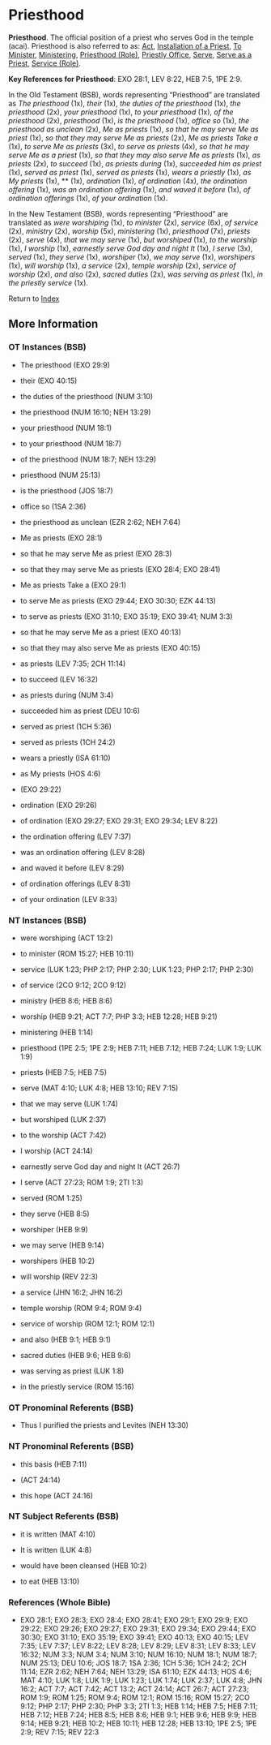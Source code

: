 # Priesthood
**Priesthood**. 
The official position of a priest who serves God in the temple (acai). 
Priesthood is also referred to as: 
[Act](Act.md), [Installation of a Priest](InstallationOfAPriest.md), [To Minister](Minister.md), [Ministering](Ministering.md), [Priesthood (Role)](Priesthood.2.md), [Priestly Office](PriestlyOffice.md), [Serve](Serve.md), [Serve as a Priest](ServeAsAPriest.md), [Service (Role)](Service.3.md). 


**Key References for Priesthood**: 
EXO 28:1, LEV 8:22, HEB 7:5, 1PE 2:9. 


In the Old Testament (BSB), words representing “Priesthood” are translated as 
*The priesthood* (1x), *their* (1x), *the duties of the priesthood* (1x), *the priesthood* (2x), *your priesthood* (1x), *to your priesthood* (1x), *of the priesthood* (2x), *priesthood* (1x), *is the priesthood* (1x), *office so* (1x), *the priesthood as unclean* (2x), *Me as priests* (1x), *so that he may serve Me as priest* (1x), *so that they may serve Me as priests* (2x), *Me as priests Take a* (1x), *to serve Me as priests* (3x), *to serve as priests* (4x), *so that he may serve Me as a priest* (1x), *so that they may also serve Me as priests* (1x), *as priests* (2x), *to succeed* (1x), *as priests during* (1x), *succeeded him as priest* (1x), *served as priest* (1x), *served as priests* (1x), *wears a priestly* (1x), *as My priests* (1x), ** (1x), *ordination* (1x), *of ordination* (4x), *the ordination offering* (1x), *was an ordination offering* (1x), *and waved it before* (1x), *of ordination offerings* (1x), *of your ordination* (1x). 


In the New Testament (BSB), words representing “Priesthood” are translated as 
*were worshiping* (1x), *to minister* (2x), *service* (6x), *of service* (2x), *ministry* (2x), *worship* (5x), *ministering* (1x), *priesthood* (7x), *priests* (2x), *serve* (4x), *that we may serve* (1x), *but worshiped* (1x), *to the worship* (1x), *I worship* (1x), *earnestly serve God day and night It* (1x), *I serve* (3x), *served* (1x), *they serve* (1x), *worshiper* (1x), *we may serve* (1x), *worshipers* (1x), *will worship* (1x), *a service* (2x), *temple worship* (2x), *service of worship* (2x), *and also* (2x), *sacred duties* (2x), *was serving as priest* (1x), *in the priestly service* (1x). 


Return to [Index](00-Index.md)

## More Information

### OT Instances (BSB)

* The priesthood (EXO 29:9)

* their (EXO 40:15)

* the duties of the priesthood (NUM 3:10)

* the priesthood (NUM 16:10; NEH 13:29)

* your priesthood (NUM 18:1)

* to your priesthood (NUM 18:7)

* of the priesthood (NUM 18:7; NEH 13:29)

* priesthood (NUM 25:13)

* is the priesthood (JOS 18:7)

* office so (1SA 2:36)

* the priesthood as unclean (EZR 2:62; NEH 7:64)

* Me as priests (EXO 28:1)

* so that he may serve Me as priest (EXO 28:3)

* so that they may serve Me as priests (EXO 28:4; EXO 28:41)

* Me as priests Take a (EXO 29:1)

* to serve Me as priests (EXO 29:44; EXO 30:30; EZK 44:13)

* to serve as priests (EXO 31:10; EXO 35:19; EXO 39:41; NUM 3:3)

* so that he may serve Me as a priest (EXO 40:13)

* so that they may also serve Me as priests (EXO 40:15)

* as priests (LEV 7:35; 2CH 11:14)

* to succeed (LEV 16:32)

* as priests during (NUM 3:4)

* succeeded him as priest (DEU 10:6)

* served as priest (1CH 5:36)

* served as priests (1CH 24:2)

* wears a priestly (ISA 61:10)

* as My priests (HOS 4:6)

*  (EXO 29:22)

* ordination (EXO 29:26)

* of ordination (EXO 29:27; EXO 29:31; EXO 29:34; LEV 8:22)

* the ordination offering (LEV 7:37)

* was an ordination offering (LEV 8:28)

* and waved it before (LEV 8:29)

* of ordination offerings (LEV 8:31)

* of your ordination (LEV 8:33)



### NT Instances (BSB)

* were worshiping (ACT 13:2)

* to minister (ROM 15:27; HEB 10:11)

* service (LUK 1:23; PHP 2:17; PHP 2:30; LUK 1:23; PHP 2:17; PHP 2:30)

* of service (2CO 9:12; 2CO 9:12)

* ministry (HEB 8:6; HEB 8:6)

* worship (HEB 9:21; ACT 7:7; PHP 3:3; HEB 12:28; HEB 9:21)

* ministering (HEB 1:14)

* priesthood (1PE 2:5; 1PE 2:9; HEB 7:11; HEB 7:12; HEB 7:24; LUK 1:9; LUK 1:9)

* priests (HEB 7:5; HEB 7:5)

* serve (MAT 4:10; LUK 4:8; HEB 13:10; REV 7:15)

* that we may serve (LUK 1:74)

* but worshiped (LUK 2:37)

* to the worship (ACT 7:42)

* I worship (ACT 24:14)

* earnestly serve God day and night It (ACT 26:7)

* I serve (ACT 27:23; ROM 1:9; 2TI 1:3)

* served (ROM 1:25)

* they serve (HEB 8:5)

* worshiper (HEB 9:9)

* we may serve (HEB 9:14)

* worshipers (HEB 10:2)

* will worship (REV 22:3)

* a service (JHN 16:2; JHN 16:2)

* temple worship (ROM 9:4; ROM 9:4)

* service of worship (ROM 12:1; ROM 12:1)

* and also (HEB 9:1; HEB 9:1)

* sacred duties (HEB 9:6; HEB 9:6)

* was serving as priest (LUK 1:8)

* in the priestly service (ROM 15:16)



### OT Pronominal Referents (BSB)

* Thus I purified the priests and Levites (NEH 13:30)



### NT Pronominal Referents (BSB)

* this basis (HEB 7:11)

*  (ACT 24:14)

* this hope (ACT 24:16)



### NT Subject Referents (BSB)

* it is written (MAT 4:10)

* It is written (LUK 4:8)

* would have been cleansed (HEB 10:2)

* to eat (HEB 13:10)



### References (Whole Bible)

* EXO 28:1; EXO 28:3; EXO 28:4; EXO 28:41; EXO 29:1; EXO 29:9; EXO 29:22; EXO 29:26; EXO 29:27; EXO 29:31; EXO 29:34; EXO 29:44; EXO 30:30; EXO 31:10; EXO 35:19; EXO 39:41; EXO 40:13; EXO 40:15; LEV 7:35; LEV 7:37; LEV 8:22; LEV 8:28; LEV 8:29; LEV 8:31; LEV 8:33; LEV 16:32; NUM 3:3; NUM 3:4; NUM 3:10; NUM 16:10; NUM 18:1; NUM 18:7; NUM 25:13; DEU 10:6; JOS 18:7; 1SA 2:36; 1CH 5:36; 1CH 24:2; 2CH 11:14; EZR 2:62; NEH 7:64; NEH 13:29; ISA 61:10; EZK 44:13; HOS 4:6; MAT 4:10; LUK 1:8; LUK 1:9; LUK 1:23; LUK 1:74; LUK 2:37; LUK 4:8; JHN 16:2; ACT 7:7; ACT 7:42; ACT 13:2; ACT 24:14; ACT 26:7; ACT 27:23; ROM 1:9; ROM 1:25; ROM 9:4; ROM 12:1; ROM 15:16; ROM 15:27; 2CO 9:12; PHP 2:17; PHP 2:30; PHP 3:3; 2TI 1:3; HEB 1:14; HEB 7:5; HEB 7:11; HEB 7:12; HEB 7:24; HEB 8:5; HEB 8:6; HEB 9:1; HEB 9:6; HEB 9:9; HEB 9:14; HEB 9:21; HEB 10:2; HEB 10:11; HEB 12:28; HEB 13:10; 1PE 2:5; 1PE 2:9; REV 7:15; REV 22:3



